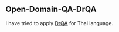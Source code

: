 ## Open-Domain-QA-DrQA
I have tried to apply [DrQA](https://github.com/facebookresearch/DrQA) for Thai language. 

